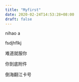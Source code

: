 ```yaml
---
title: "Myfirst"
date: 2020-02-24T14:53:28+08:00
draft: false
---
```


nihao a  

fsdjhflkj

难道就服你

你到底附件

倒海翻江卡号